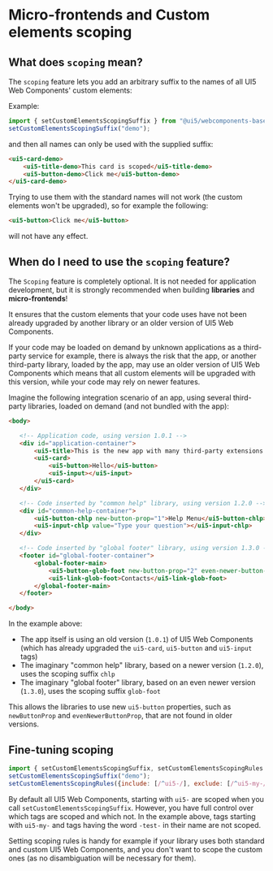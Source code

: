 # Micro-frontends and Custom elements scoping

## What does `scoping` mean?

The `scoping` feature lets you add an arbitrary suffix to the names of all UI5 Web Components' custom elements:

Example:

```js
import { setCustomElementsScopingSuffix } from "@ui5/webcomponents-base/dist/CustomElementsScope.js";
setCustomElementsScopingSuffix("demo");
``` 

and then all names can only be used with the supplied suffix:

```html
<ui5-card-demo>
	<ui5-title-demo>This card is scoped</ui5-title-demo>
	<ui5-button-demo>Click me</ui5-button-demo>
</ui5-card-demo>
```

Trying to use them with the standard names will not work (the custom elements won't be upgraded), so for example the following:

```html
<ui5-button>Click me</ui5-button>
```

will not have any effect.

## When do I need to use the `scoping` feature?

The `Scoping` feature is completely optional. It is not needed for application development, but it is strongly recommended when building **libraries** and **micro-frontends**!

It ensures that the custom elements that your code uses have not been already upgraded by another library or an older version of UI5 Web Components. 

If your code may be loaded on demand by unknown applications as a third-party service for example, there is always the risk that the app,
or another third-party library, loaded by the app, may use an older version of UI5 Web Components which means that all custom elements will be
upgraded with this version, while your code may rely on newer features. 

Imagine the following integration scenario of an app, using several third-party libraries, loaded on demand (and not bundled with the app):
 
 ```html
 <body>
 
 	<!-- Application code, using version 1.0.1 -->
 	<div id="application-container">
 		<ui5-title>This is the new app with many third-party extensions!</ui5-title>
 		<ui5-card>
 			<ui5-button>Hello</ui5-button>
 			<ui5-input></ui5-input>
 		</ui5-card>
 	</div>
 
 	<!-- Code inserted by "common help" library, using version 1.2.0 -->
 	<div id="common-help-container">
 		<ui5-button-chlp new-button-prop="1">Help Menu</ui5-button-chlp>
 		<ui5-input-chlp value="Type your question"></ui5-input-chlp>
 	</div>
 
 	<!-- Code inserted by "global footer" library, using version 1.3.0 -->
 	<footer id="global-footer-container">
 		<global-footer-main>
 			<ui5-button-glob-foot new-button-prop="2" even-newer-button-prop="3">Profile</ui5-button-glob-foot>
 			<ui5-link-glob-foot>Contacts</ui5-link-glob-foot>
 		</global-footer-main>
 	</footer>
 
 </body>
 ```

In the example above:
 - The app itself is using an old version (`1.0.1`) of UI5 Web Components (which has already upgraded the `ui5-card`, `ui5-button` and `ui5-input` tags)
 - The imaginary "common help" library, based on a newer version (`1.2.0`), uses the scoping suffix `chlp`
 - The imaginary "global footer" library, based on an even newer version (`1.3.0`), uses the scoping suffix `glob-foot`

This allows the libraries to use new `ui5-button` properties, such as `newButtonProp` and `evenNewerButtonProp`, that are not found in older versions.

## Fine-tuning scoping 

```js
import { setCustomElementsScopingSuffix, setCustomElementsScopingRules } from "@ui5/webcomponents-base/dist/CustomElementsScope.js";
setCustomElementsScopingSuffix("demo");
setCustomElementsScopingRules({include: [/^ui5-/], exclude: [/^ui5-my-/, /-test-/]});
```

By default all UI5 Web Components, starting with `ui5-` are scoped when you call `setCustomElementsScopingSuffix`. 
However, you have full control over which tags are scoped and which not. In the example above, tags starting with `ui5-my-` and tags
having the word `-test-` in their name are not scoped.

Setting scoping rules is handy for example if your library uses both standard and custom UI5 Web Components, and you don't want
to scope the custom ones (as no disambiguation will be necessary for them).
